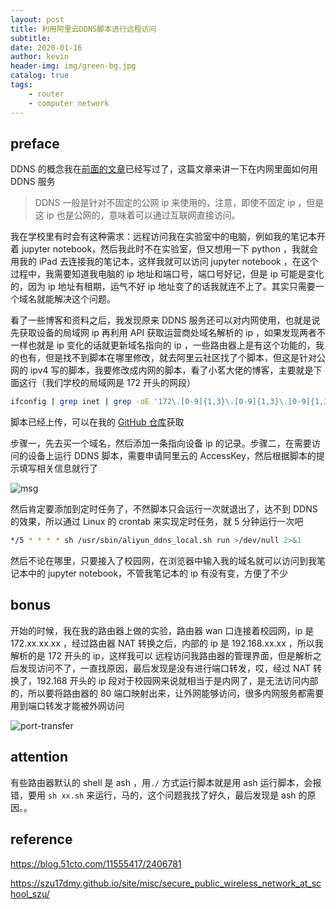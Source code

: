 ```yaml
---
layout: post
title: 利用阿里云DDNS脚本进行远程访问
subtitle: 
date: 2020-01-16
author: kevin
header-img: img/green-bg.jpg
catalog: true
tags:
    - router
    - computer network
---
```




## preface



DDNS 的概念我在[前面的文章](https://szukevin.site/2020/01/10/%E5%86%85%E7%BD%91%E7%A9%BF%E9%80%8F%E5%92%8CDDNS%E7%9A%84%E5%8C%BA%E5%88%AB/)已经写过了，这篇文章来讲一下在内网里面如何用 DDNS 服务

> DDNS 一般是针对不固定的公网 ip 来使用的，注意，即使不固定 ip ，但是这 ip 也是公网的，意味着可以通过互联网直接访问。



我在学校里有时会有这种需求：远程访问我在实验室中的电脑，例如我的笔记本开着 jupyter notebook，然后我此时不在实验室，但又想用一下 python ，我就会用我的 iPad 去连接我的笔记本，这样我就可以访问 jupyter notebook ，在这个过程中，我需要知道我电脑的 ip 地址和端口号，端口号好记，但是 ip 可能是变化的，因为 ip 地址有租期，运气不好 ip 地址变了的话我就连不上了。其实只需要一个域名就能解决这个问题。



看了一些博客和资料之后，我发现原来 DDNS 服务还可以对内网使用，也就是说先获取设备的局域网 ip 再利用 API 获取运营商处域名解析的 ip ，如果发现两者不一样也就是 ip 变化的话就更新域名指向的 ip ，一些路由器上是有这个功能的，我的也有，但是找不到脚本在哪里修改，就去阿里云社区找了个脚本，但这是针对公网的 ipv4 写的脚本，我要修改成内网的脚本，看了小茗大佬的博客，主要就是下面这行（我们学校的局域网是 172 开头的网段）

```bash
ifconfig | grep inet | grep -oE '172\.[0-9]{1,3}\.[0-9]{1,3}\.[0-9]{1,3}' | head -n1
```



脚本已经上传，可以在我的 [GitHub 仓库](https://github.com/yarkable/awesome-scripts/tree/master)获取



步骤一，先去买一个域名，然后添加一条指向设备 ip 的记录。步骤二，在需要访问的设备上运行 DDNS 脚本，需要申请阿里云的 AccessKey，然后根据脚本的提示填写相关信息就行了

![msg](https://i.loli.net/2020/01/16/8lRDUyTHEmnpvGh.png)



然后肯定要添加到定时任务了，不然脚本只会运行一次就退出了，达不到 DDNS 的效果，所以通过 Linux 的 crontab 来实现定时任务，就 5 分钟运行一次吧

```bash
*/5 * * * * sh /usr/sbin/aliyun_ddns_local.sh run >/dev/null 2>&1
```



然后不论在哪里，只要接入了校园网，在浏览器中输入我的域名就可以访问到我笔记本中的 jupyter notebook，不管我笔记本的 ip 有没有变，方便了不少



## bonus



开始的时候，我在我的路由器上做的实验，路由器 wan 口连接着校园网，ip 是 172.xx.xx.xx ，经过路由器 NAT 转换之后，内部的 ip 是 192.168.xx.xx ，所以我解析的是 172 开头的 ip，这样我可以 远程访问我路由器的管理界面，但是解析之后发现访问不了，一直找原因，最后发现是没有进行端口转发，哎，经过 NAT 转换了，192.168 开头的 ip 段对于校园网来说就相当于是内网了，是无法访问内部的，所以要将路由器的 80 端口映射出来，让外网能够访问，很多内网服务都需要用到端口转发才能被外网访问

![port-transfer](https://i.loli.net/2020/01/16/ahm2URP1gQvoXf3.png)



## attention



有些路由器默认的 shell 是 ash ，用`./` 方式运行脚本就是用 ash 运行脚本，会报错，要用 `sh xx.sh` 来运行，马的，这个问题我找了好久，最后发现是 ash 的原因。。



## reference



https://blog.51cto.com/11555417/2406781

https://szu17dmy.github.io/site/misc/secure_public_wireless_network_at_school_szu/